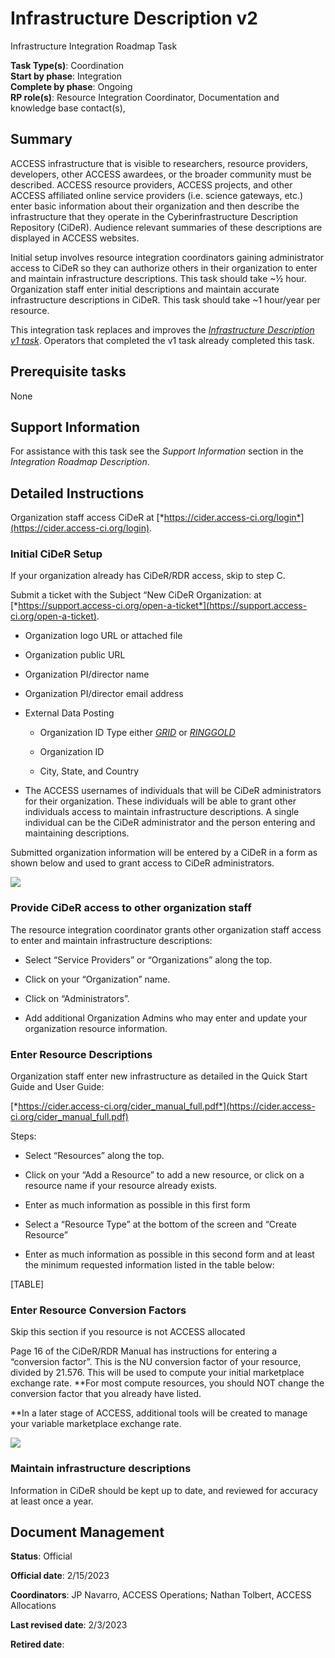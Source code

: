 # Infrastructure Description v2

Infrastructure Integration Roadmap Task

**Task Type(s)**: Coordination  
**Start by phase**: Integration  
**Complete by phase**: Ongoing  
**RP role(s)**: Resource Integration Coordinator, Documentation and knowledge base contact(s),

## Summary

ACCESS infrastructure that is visible to researchers, resource providers, developers, other ACCESS awardees, or the broader community must be described. ACCESS resource providers, ACCESS projects, and other ACCESS affiliated online service providers (i.e. science gateways, etc.) enter basic information about their organization and then describe the infrastructure that they operate in the Cyberinfrastructure Description Repository (CiDeR). Audience relevant summaries of these descriptions are displayed in ACCESS websites.

Initial setup involves resource integration coordinators gaining administrator access to CiDeR so they can authorize others in their organization to enter and maintain infrastructure descriptions. This task should take ~½ hour. Organization staff enter initial descriptions and maintain accurate infrastructure descriptions in CiDeR. This task should take ~1 hour/year per resource.

This integration task replaces and improves the [*Infrastructure Description v1 task*](https://docs.google.com/document/d/1RJCEFLL1vjSOo-plBRK67qwTePXahbvsuZVoGOlYTFg). Operators that completed the v1 task already completed this task.

## Prerequisite tasks

None

## Support Information

For assistance with this task see the *Support Information* section in the *Integration Roadmap Description*.

## Detailed Instructions

Organization staff access CiDeR at [*https://cider.access-ci.org/login*](https://cider.access-ci.org/login).

### Initial CiDeR Setup

If your organization already has CiDeR/RDR access, skip to step C.

Submit a ticket with the Subject “New CiDeR Organization: at [*https://support.access-ci.org/open-a-ticket*](https://support.access-ci.org/open-a-ticket).

- Organization logo URL or attached file

- Organization public URL

- Organization PI/director name

- Organization PI/director email address

- External Data Posting

  - Organization ID Type either [*GRID*](https://www.grid.ac/) or [*RINGGOLD*](https://www.ringgold.com/ringgold-identifier/)

  - Organization ID

  - City, State, and Country

- The ACCESS usernames of individuals that will be CiDeR administrators for their organization. These individuals will be able to grant other individuals access to maintain infrastructure descriptions. A single individual can be the CiDeR administrator and the person entering and maintaining descriptions.

Submitted organization information will be entered by a CiDeR in a form as shown below and used to grant access to CiDeR administrators.

![](media/Infrastructure_Description_v2/media/image1.png)

### Provide CiDeR access to other organization staff

The resource integration coordinator grants other organization staff access to enter and maintain infrastructure descriptions:

- Select “Service Providers” or “Organizations” along the top.

- Click on your “Organization” name.

- Click on “Administrators”.

- Add additional Organization Admins who may enter and update your organization resource information.

### Enter Resource Descriptions

Organization staff enter new infrastructure as detailed in the Quick Start Guide and User Guide:

[*https://cider.access-ci.org/cider_manual_full.pdf*](https://cider.access-ci.org/cider_manual_full.pdf)

Steps:

- Select “Resources” along the top.

- Click on your “Add a Resource” to add a new resource, or click on a resource name if your resource already exists.

- Enter as much information as possible in this first form

- Select a “Resource Type” at the bottom of the screen and “Create Resource”

- Enter as much information as possible in this second form and at least the minimum requested information listed in the table below:

[TABLE]

### Enter Resource Conversion Factors

Skip this section if you resource is not ACCESS allocated

Page 16 of the CiDeR/RDR Manual has instructions for entering a “conversion factor”. This is the NU conversion factor of your resource, divided by 21.576. This will be used to compute your initial marketplace exchange rate. **For most compute resources, you should NOT change the conversion factor that you already have listed.  
  
**In a later stage of ACCESS, additional tools will be created to manage your variable marketplace exchange rate.

![](media/Infrastructure_Description_v2/media/image2.png)

### Maintain infrastructure descriptions

Information in CiDeR should be kept up to date, and reviewed for accuracy at least once a year.

## Document Management

**Status**: Official

**Official date**: 2/15/2023

**Coordinators**: JP Navarro, ACCESS Operations; Nathan Tolbert, ACCESS Allocations

**Last revised date**: 2/3/2023

**Retired date**:
